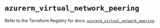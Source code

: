 # `azurerm_virtual_network_peering`

Refer to the Terraform Registry for docs: [`azurerm_virtual_network_peering`](https://registry.terraform.io/providers/hashicorp/azurerm/4.0.1/docs/resources/virtual_network_peering).
